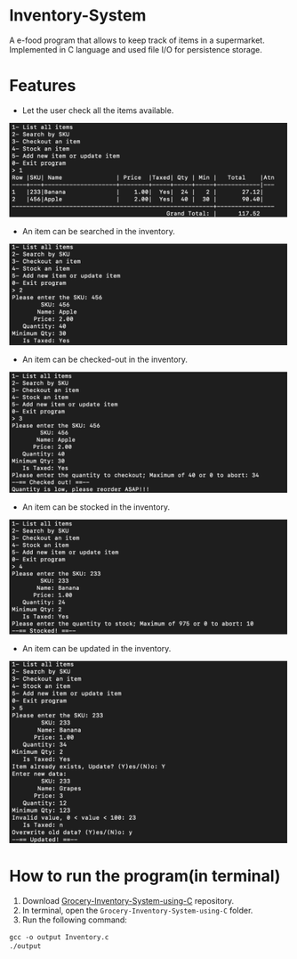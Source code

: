 # Inventory-System
A e-food program that allows to keep track of items in a supermarket.  
Implemented in C language and used file I/O for persistence storage.

# Features  
* Let the user check all the items available.  
<img src="https://github.com/GurpreetSingh97/Grocery-Inventory-System-using-C/blob/master/screenshots/1.png" alt="alt text" width="500" height="whatever">  

* An item can be searched in the inventory.  
<img src="https://github.com/GurpreetSingh97/Grocery-Inventory-System-using-C/blob/master/screenshots/2.png" alt="alt text" width="500" height="whatever">

* An item can be checked-out in the inventory.  

<img src="https://github.com/GurpreetSingh97/Grocery-Inventory-System-using-C/blob/master/screenshots/3.png" alt="alt text" width="500" height="whatever">

* An item can be stocked in the inventory.  

<img src="https://github.com/GurpreetSingh97/Grocery-Inventory-System-using-C/blob/master/screenshots/4.png" alt="alt text" width="500" height="whatever">

* An item can be updated in the inventory.  

<img src="https://github.com/GurpreetSingh97/Grocery-Inventory-System-using-C/blob/master/screenshots/5.png" alt="alt text" width="500" height="whatever">



# How to run the program(in terminal) 
1. Download [Grocery-Inventory-System-using-C](https://github.com/GurpreetSingh97/Grocery-Inventory-System-using-C) repository.  
2. In terminal, open the ``Grocery-Inventory-System-using-C`` folder.  
3. Run the following command:  
 ```
 gcc -o output Inventory.c   
 ./output
 ```

